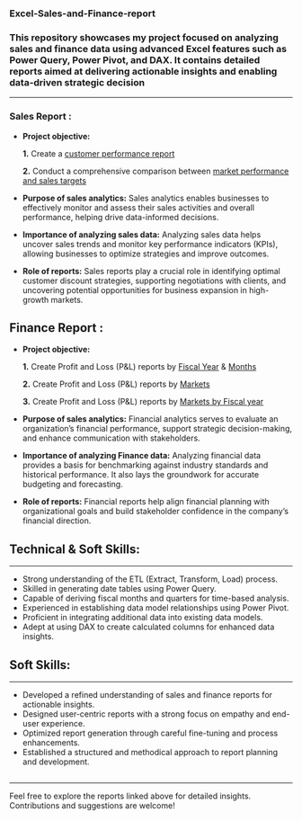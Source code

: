 ### Excel-Sales-and-Finance-report

### This repository showcases my project focused on analyzing sales and finance data using advanced Excel features such as Power Query, Power Pivot, and DAX. It contains detailed reports aimed at delivering actionable insights and enabling data-driven strategic decision
------

### Sales Report :


- **Project objective:** 

    **1.** Create a [customer performance report](https://github.com/Chaitra-Sinnur/Excel-Sales-and-Finance-report/blob/main/Customer%20perf.pdf)

    **2.** Conduct a comprehensive comparison between [market performance and sales targets](https://github.com/Chaitra-Sinnur/Excel-Sales-and-Finance-report/blob/main/Market%20Perf.pdf)

- **Purpose of sales analytics:** Sales analytics enables businesses to effectively monitor and assess their sales activities and overall performance, helping drive data-informed decisions.

- **Importance of analyzing sales data:** Analyzing sales data helps uncover sales trends and monitor key performance indicators (KPIs), allowing businesses to optimize strategies and improve outcomes.

- **Role of reports:** Sales reports play a crucial role in identifying optimal customer discount strategies, supporting negotiations with clients, and uncovering potential opportunities for business expansion in high-growth markets.




## Finance Report :

- **Project objective:** 

    **1.** Create Profit and Loss (P&L) reports by [Fiscal Year](https://github.com/Chaitra-Sinnur/Excel-Sales-and-Finance-report/blob/main/P%26L.pdf) & [Months](https://github.com/Chaitra-Sinnur/Excel-Sales-and-Finance-report/blob/main/P%26L-monthly.pdf)

   **2.** Create Profit and Loss (P&L) reports by [Markets](https://github.com/Chaitra-Sinnur/Excel-Sales-and-Finance-report/blob/main/P%26L%20Market%20-1.pdf)
 
    **3.** Create Profit and Loss (P&L) reports by [Markets by Fiscal year](https://github.com/Chaitra-Sinnur/Excel-Sales-and-Finance-report/blob/main/P%26L-country.pdf)

- **Purpose of sales analytics:** Financial analytics serves to evaluate an organization’s financial performance, support strategic decision-making, and enhance communication with stakeholders.

- **Importance of analyzing Finance data:** Analyzing financial data provides a basis for benchmarking against industry standards and historical performance. It also lays the groundwork for accurate budgeting and forecasting.

- **Role of reports:** Financial reports help align financial planning with organizational goals and build stakeholder confidence in the company’s financial direction.


## Technical & Soft Skills:
---
- Strong understanding of the ETL (Extract, Transform, Load) process.  
- Skilled in generating date tables using Power Query.  
- Capable of deriving fiscal months and quarters for time-based analysis.  
- Experienced in establishing data model relationships using Power Pivot.  
- Proficient in integrating additional data into existing data models.  
- Adept at using DAX to create calculated columns for enhanced data insights.


## Soft Skills:
---
- Developed a refined understanding of sales and finance reports for actionable insights.  
- Designed user-centric reports with a strong focus on empathy and end-user experience.  
- Optimized report generation through careful fine-tuning and process enhancements.  
- Established a structured and methodical approach to report planning and development.

##
---
Feel free to explore the reports linked above for detailed insights. Contributions and suggestions are welcome!

